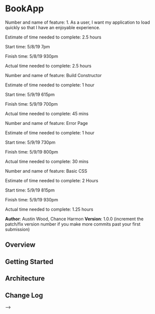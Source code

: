 # BookApp

Number and name of feature: 1. As a user, I want my application to load quickly so that I have an enjoyable experience.

Estimate of time needed to complete: 2.5 hours

Start time: 5/8/19 7pm

Finish time: 5/8/19 930pm 

Actual time needed to complete: 2.5 hours


Number and name of feature: Build Constructor

Estimate of time needed to complete: 1 hour

Start time: 5/9/19 615pm

Finish time: 5/9/19 700pm

Actual time needed to complete: 45 mins


Number and name of feature: Error Page

Estimate of time needed to complete: 1 hour

Start time: 5/9/19 730pm

Finish time: 5/9/19 800pm

Actual time needed to complete: 30 mins


Number and name of feature: Basic CSS

Estimate of time needed to complete: 2 Hours

Start time: 5/9/19 815pm

Finish time: 5/9/19 930pm

Actual time needed to complete: 1.25 hours


**Author**: Austin Wood, Chance Harmon
**Version**: 1.0.0 (increment the patch/fix version number if you make more commits past your first submission)

## Overview
<!-- Provide a high level overview of what this application is and why you are building it, beyond the fact that it's an assignment for a Code 301 class. (i.e. What's your problem domain?) -->

## Getting Started
<!-- What are the steps that a user must take in order to build this app on their own machine and get it running? -->

## Architecture
<!-- Provide a detailed description of the application design. What technologies (languages, libraries, etc) you're using, and any other relevant design information. -->

## Change Log
<!-- Use this area to document the iterative changes made to your application as each feature is successfully implemented. Use time stamps. Here's an examples:

01-01-2001 4:59pm - Application now has a fully-functional express server, with GET and POST routes for the book resource.

## Credits and Collaborations
<!-- Give credit (and a link) to other people or resources that helped you build this application. -->
-->